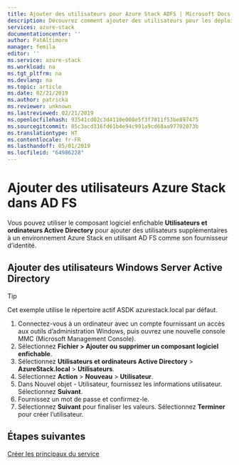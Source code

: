 ```yaml
---
title: Ajouter des utilisateurs pour Azure Stack ADFS | Microsoft Docs
description: Découvrez comment ajouter des utilisateurs pour les déploiements ADFS d’Azure Stack
services: azure-stack
documentationcenter: ''
author: PatAltimore
manager: femila
editor: ''
ms.service: azure-stack
ms.workload: na
ms.tgt_pltfrm: na
ms.devlang: na
ms.topic: article
ms.date: 02/21/2019
ms.author: patricka
ms.reviewer: unknown
ms.lastreviewed: 02/21/2019
ms.openlocfilehash: 93541cd02c3d4110e008e5f3f7011f53be897475
ms.sourcegitcommit: 85c3acd316fd61b4e94c991a9cd68aa97702073b
ms.translationtype: HT
ms.contentlocale: fr-FR
ms.lasthandoff: 05/01/2019
ms.locfileid: "64986228"
---
```

# <a name="add-azure-stack-users-in-ad-fs"></a>Ajouter des utilisateurs Azure Stack dans AD FS
Vous pouvez utiliser le composant logiciel enfichable **Utilisateurs et ordinateurs Active Directory** pour ajouter des utilisateurs supplémentaires à un environnement Azure Stack en utilisant AD FS comme son fournisseur d’identité.

## <a name="add-windows-server-active-directory-users"></a>Ajouter des utilisateurs Windows Server Active Directory
> [!TIP]
> Cet exemple utilise le répertoire actif ASDK azurestack.local par défaut. 

1. Connectez-vous à un ordinateur avec un compte fournissant un accès aux outils d’administration Windows, puis ouvrez une nouvelle console MMC (Microsoft Management Console).
2. Sélectionnez **Fichier > Ajouter ou supprimer un composant logiciel enfichable**.
3. Sélectionnez **Utilisateurs et ordinateurs Active Directory** > **AzureStack.local** > **Utilisateurs**.
4. Sélectionnez **Action** > **Nouveau** > **Utilisateur**.
5. Dans Nouvel objet - Utilisateur, fournissez les informations utilisateur. Sélectionnez **Suivant**.
6. Fournissez un mot de passe et confirmez-le.
7. Sélectionnez **Suivant** pour finaliser les valeurs. Sélectionnez **Terminer** pour créer l’utilisateur.


## <a name="next-steps"></a>Étapes suivantes
[Créer les principaux du service](azure-stack-create-service-principals.md)
